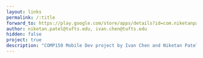 ```yaml
---
layout: links
permalink: /:title
forward_to: https://play.google.com/store/apps/details?id=com.niketanpatel.mcandroid
author: niketan.patel@tufts.edu, ivan.chen@tufts.edu
hidden: false
project: true
description: "COMP150 Mobile Dev project by Ivan Chen and Niketan Patel. Source: https://github.com/niketanpatel/flippr-android"
---
```

